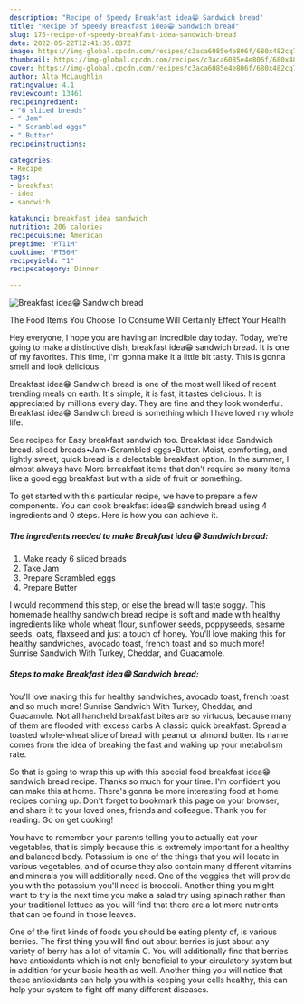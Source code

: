 ```yaml
---
description: "Recipe of Speedy Breakfast idea😁 Sandwich bread"
title: "Recipe of Speedy Breakfast idea😁 Sandwich bread"
slug: 175-recipe-of-speedy-breakfast-idea-sandwich-bread
date: 2022-05-22T12:41:35.037Z
image: https://img-global.cpcdn.com/recipes/c3aca6085e4e806f/680x482cq70/breakfast-idea-sandwich-bread-recipe-main-photo.jpg
thumbnail: https://img-global.cpcdn.com/recipes/c3aca6085e4e806f/680x482cq70/breakfast-idea-sandwich-bread-recipe-main-photo.jpg
cover: https://img-global.cpcdn.com/recipes/c3aca6085e4e806f/680x482cq70/breakfast-idea-sandwich-bread-recipe-main-photo.jpg
author: Alta McLaughlin
ratingvalue: 4.1
reviewcount: 13461
recipeingredient:
- "6 sliced breads"
- " Jam"
- " Scrambled eggs"
- " Butter"
recipeinstructions:

categories:
- Recipe
tags:
- breakfast
- idea
- sandwich

katakunci: breakfast idea sandwich 
nutrition: 206 calories
recipecuisine: American
preptime: "PT11M"
cooktime: "PT56M"
recipeyield: "1"
recipecategory: Dinner

---
```



![Breakfast idea😁 Sandwich bread](https://img-global.cpcdn.com/recipes/c3aca6085e4e806f/680x482cq70/breakfast-idea-sandwich-bread-recipe-main-photo.jpg)

The Food Items You Choose To Consume Will Certainly Effect Your Health

Hey everyone, I hope you are having an incredible day today. Today, we're going to make a distinctive dish, breakfast idea😁 sandwich bread. It is one of my favorites. This time, I'm gonna make it a little bit tasty. This is gonna smell and look delicious.

Breakfast idea😁 Sandwich bread is one of the most well liked of recent trending meals on earth. It's simple, it is fast, it tastes delicious. It is appreciated by millions every day. They are fine and they look wonderful. Breakfast idea😁 Sandwich bread is something which I have loved my whole life.

See recipes for Easy breakfast sandwich too. Breakfast idea Sandwich bread. sliced breads•Jam•Scrambled eggs•Butter. Moist, comforting, and lightly sweet, quick bread is a delectable breakfast option. In the summer, I almost always have More brreakfast items that don&#39;t require so many items like a good egg breakfast but with a side of fruit or something.


To get started with this particular recipe, we have to prepare a few components. You can cook breakfast idea😁 sandwich bread using 4 ingredients and 0 steps. Here is how you can achieve it.

<!--inarticleads1-->

##### The ingredients needed to make Breakfast idea😁 Sandwich bread:

1. Make ready 6 sliced breads
1. Take  Jam
1. Prepare  Scrambled eggs
1. Prepare  Butter


I would recommend this step, or else the bread will taste soggy. This homemade healthy sandwich bread recipe is soft and made with healthy ingredients like whole wheat flour, sunflower seeds, poppyseeds, sesame seeds, oats, flaxseed and just a touch of honey. You&#39;ll love making this for healthy sandwiches, avocado toast, french toast and so much more! Sunrise Sandwich With Turkey, Cheddar, and Guacamole. 

<!--inarticleads2-->

##### Steps to make Breakfast idea😁 Sandwich bread:



You&#39;ll love making this for healthy sandwiches, avocado toast, french toast and so much more! Sunrise Sandwich With Turkey, Cheddar, and Guacamole. Not all handheld breakfast bites are so virtuous, because many of them are flooded with excess carbs A classic quick breakfast. Spread a toasted whole-wheat slice of bread with peanut or almond butter. Its name comes from the idea of breaking the fast and waking up your metabolism rate. 

So that is going to wrap this up with this special food breakfast idea😁 sandwich bread recipe. Thanks so much for your time. I'm confident you can make this at home. There's gonna be more interesting food at home recipes coming up. Don't forget to bookmark this page on your browser, and share it to your loved ones, friends and colleague. Thank you for reading. Go on get cooking!

You have to remember your parents telling you to actually eat your vegetables, that is simply because this is extremely important for a healthy and balanced body. Potassium is one of the things that you will locate in various vegetables, and of course they also contain many different vitamins and minerals you will additionally need. One of the veggies that will provide you with the potassium you'll need is broccoli. Another thing you might want to try is the next time you make a salad try using spinach rather than your traditional lettuce as you will find that there are a lot more nutrients that can be found in those leaves.

One of the first kinds of foods you should be eating plenty of, is various berries. The first thing you will find out about berries is just about any variety of berry has a lot of vitamin C. You will additionally find that berries have antioxidants which is not only beneficial to your circulatory system but in addition for your basic health as well. Another thing you will notice that these antioxidants can help you with is keeping your cells healthy, this can help your system to fight off many different diseases.
